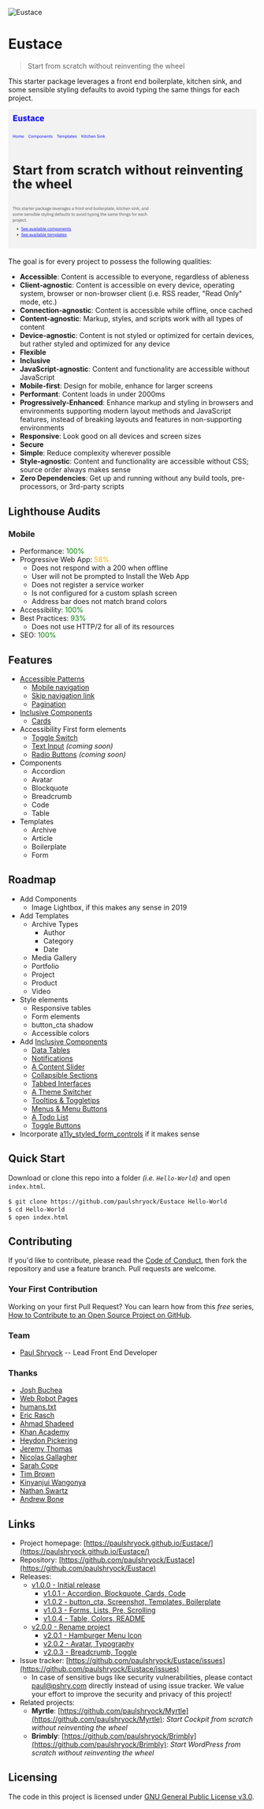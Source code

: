 ![Eustace](https://raw.githubusercontent.com/paulshryock/Eustace/master/favicon.ico)

# Eustace
> Start from scratch without reinventing the wheel

This starter package leverages a front end boilerplate, kitchen sink, and some sensible styling defaults to avoid typing the same things for each project.

![Screenshot](https://raw.githubusercontent.com/paulshryock/Eustace/master/img/screenshot.png "Screenshot")

The goal is for every project to possess the following qualities:

- **Accessible**: Content is accessible to everyone, regardless of ableness
- **Client-agnostic**: Content is accessible on every device, operating system, browser or non-browser client (i.e. RSS reader, "Read Only" mode, etc.)
- **Connection-agnostic**: Content is accessible while offline, once cached
- **Content-agnostic**: Markup, styles, and scripts work with all types of content
- **Device-agnostic**: Content is not styled or optimized for certain devices, but rather styled and optimized for any device
- **Flexible**
- **Inclusive**
- **JavaScript-agnostic**: Content and functionality are accessible without JavaScript
- **Mobile-first**: Design for mobile, enhance for larger screens
- **Performant**: Content loads in under 2000ms
- **Progressively-Enhanced**: Enhance markup and styling in browsers and environments supporting modern layout methods and JavaScript features, instead of breaking layouts and features in non-supporting environments
- **Responsive**: Look good on all devices and screen sizes
- **Secure**
- **Simple**: Reduce complexity wherever possible
- **Style-agnostic**: Content and functionality are accessible without CSS; source order always makes sense
- **Zero Dependencies**: Get up and running without any build tools, pre-processors, or 3rd-party scripts

## Lighthouse Audits

### Mobile

- Performance: <span style="color: green;">100%</span>
- Progressive Web App: <span style="color: orange;">58%</span>
	- Does not respond with a 200 when offline
	- User will not be prompted to Install the Web App
	- Does not register a service worker
	- Is not configured for a custom splash screen
	- Address bar does not match brand colors
- Accessibility: <span style="color: green;">100%</span>
- Best Practices: <span style="color: green;">93%</span>
	- Does not use HTTP/2 for all of its resources
- SEO: <span style="color: green;">100%</span>

## Features

- [Accessible Patterns](http://www.a11ymatters.com/patterns/)
	- [Mobile navigation](http://www.a11ymatters.com/pattern/mobile-nav/)
	- [Skip navigation link](http://www.a11ymatters.com/pattern/skip-link/)
	- [Pagination](http://www.a11ymatters.com/pattern/pagination/)
- [Inclusive Components](https://inclusive-components.design/)
	- [Cards](https://inclusive-components.design/cards/)
- Accessibility First form elements
	- [Toggle Switch](https://dev.to/link2twenty/accessibility-first-toggle-switches-3obj)
	- [Text Input](https://dev.to/link2twenty/accessibility-first-text-input-1l7l) _(coming soon)_
	- [Radio Buttons](https://dev.to/link2twenty/accessibility-first-radio-buttons-2302) _(coming soon)_
- Components
	- Accordion
	- Avatar
	- Blockquote
	- Breadcrumb
	- Code
	- Table
- Templates
	- Archive
	- Article
	- Boilerplate
	- Form

## Roadmap
- Add Components
	- Image Lightbox, if this makes any sense in 2019
- Add Templates
	- Archive Types
		- Author
		- Category
		- Date
	- Media Gallery
	- Portfolio
	- Project
	- Product
	- Video
- Style elements
	- Responsive tables
	- Form elements
	- button_cta shadow
	- Accessible colors
- Add [Inclusive Components](https://inclusive-components.design/)
	- [Data Tables](https://inclusive-components.design/data-tables/)
	- [Notifications](https://inclusive-components.design/notifications/)
	- [A Content Slider](https://inclusive-components.design/a-content-slider/)
	- [Collapsible Sections](https://inclusive-components.design/collapsible-sections/)
	- [Tabbed Interfaces](https://inclusive-components.design/tabbed-interfaces/)
	- [A Theme Switcher](https://inclusive-components.design/a-theme-switcher/)
	- [Tooltips & Toggletips](https://inclusive-components.design/tooltips-toggletips/)
	- [Menus & Menu Buttons](https://inclusive-components.design/menus-menu-buttons/)
	- [A Todo List](https://inclusive-components.design/a-todo-list/)
	- [Toggle Buttons](https://inclusive-components.design/toggle-button/)
- Incorporate [a11y_styled_form_controls](https://scottaohara.github.io/a11y_styled_form_controls/) if it makes sense

## Quick Start

Download or clone this repo into a folder _(i.e. `Hello-World`)_ and open `index.html`.

```shell
$ git clone https://github.com/paulshryock/Eustace Hello-World
$ cd Hello-World
$ open index.html
```

## Contributing

If you'd like to contribute, please read the [Code of Conduct](https://github.com/paulshryock/Eustace/blob/master/CODE_OF_CONDUCT.md), then fork the repository and use a feature
branch. Pull requests are welcome.

### Your First Contribution

Working on your first Pull Request? You can learn how from this *free* series, [How to Contribute to an Open Source Project on GitHub](https://egghead.io/series/how-to-contribute-to-an-open-source-project-on-github).

### Team

- [Paul Shryock](https://github.com/paulshryock) -- Lead Front End Developer

### Thanks

- [Josh Buchea](https://gethead.info/)
- [Web Robot Pages](http://www.robotstxt.org/)
- [humans.txt](http://humanstxt.org/)
- [Eric Rasch](https://codepen.io/ericrasch/pen/qIiyK)
- [Ahmad Shadeed](http://www.a11ymatters.com/patterns/)
- [Khan Academy](http://khan.github.io/tota11y/)
- [Heydon Pickering](https://inclusive-components.design/)
- [Jeremy Thomas](https://jgthms.com/minireset.css/)
- [Nicolas Gallagher](github.com/necolas/normalize.css)
- [Sarah Cope](https://css-tricks.com/almanac/properties/q/quotes/)
- [Tim Brown](https://abookapart.com/products/flexible-typesetting)
- [Kinyanjui Wangonya](https://dev.to/wangonya/better-consolelogs-448c)
- [Nathan Swartz](https://clicknathan.com/web-design/form-ipsum/)
- [Andrew Bone](https://dev.to/link2twenty)

## Links

- Project homepage: [https://paulshryock.github.io/Eustace/](https://paulshryock.github.io/Eustace/)
- Repository: [https://github.com/paulshryock/Eustace](https://github.com/paulshryock/Eustace)
- Releases:
	- [v1.0.0 - Initial release](https://github.com/paulshryock/Eustace/releases/tag/v1.0.0)
		- [v1.0.1 - Accordion, Blockquote, Cards, Code](https://github.com/paulshryock/Eustace/releases/tag/v1.0.1)
		- [v1.0.2 - button_cta, Screenshot, Templates, Boilerplate](https://github.com/paulshryock/Eustace/releases/tag/v1.0.2)
		- [v1.0.3 - Forms, Lists, Pre, Scrolling](https://github.com/paulshryock/Eustace/releases/tag/v1.0.3)
		- [v1.0.4 - Table, Colors, README](https://github.com/paulshryock/Eustace/releases/tag/v1.0.4)
	- [v2.0.0 - Rename project](https://github.com/paulshryock/Eustace/releases/tag/v2.0.0)
		- [v2.0.1 - Hamburger Menu Icon](https://github.com/paulshryock/Eustace/releases/tag/v2.0.1)
		- [v2.0.2 - Avatar, Typography](https://github.com/paulshryock/Eustace/releases/tag/v2.0.2)
		- [v2.0.3 - Breadcrumb, Toggle](https://github.com/paulshryock/Eustace/releases/tag/v2.0.3)
		<!-- - [v2.0.4 - Text Inputs, Radio Buttons](https://github.com/paulshryock/Eustace/releases/tag/v2.0.4) -->
		<!-- - [v2.0.5 - XXXXXX](https://github.com/paulshryock/Eustace/releases/tag/v2.0.5) -->
		<!-- - [v2.0.6 - XXXXXX](https://github.com/paulshryock/Eustace/releases/tag/v2.0.6) -->
		<!-- - [v2.0.7 - XXXXXX](https://github.com/paulshryock/Eustace/releases/tag/v2.0.7) -->
		<!-- - [v2.0.8 - XXXXXX](https://github.com/paulshryock/Eustace/releases/tag/v2.0.8) -->
		<!-- - [v2.0.9 - XXXXXX](https://github.com/paulshryock/Eustace/releases/tag/v2.0.9) -->
- Issue tracker: [https://github.com/paulshryock/Eustace/issues](https://github.com/paulshryock/Eustace/issues)
  - In case of sensitive bugs like security vulnerabilities, please contact
    [paul@pshry.com](mailto:paul@pshry.com) directly instead of using issue tracker. We value your effort
    to improve the security and privacy of this project!
- Related projects:
  - **Myrtle**: [https://github.com/paulshryock/Myrtle](https://github.com/paulshryock/Myrtle): _Start Cockpit from scratch without reinventing the wheel_
  - **Brimbly**: [https://github.com/paulshryock/Brimbly](https://github.com/paulshryock/Brimbly): _Start WordPress from scratch without reinventing the wheel_

## Licensing

The code in this project is licensed under [GNU General Public License v3.0](https://github.com/paulshryock/Eustace/blob/master/LICENSE).